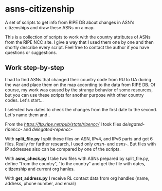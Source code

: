 # asns-citizenship
A set of scripts to get info from RIPE DB about changes in ASN's citizenships and draw
these ASNs on a map.

This is a collection of scripts to work with the country attributes of ASNs from the
RIPE NCC site. I give a way that I used them one by one and then shortly
describe every script. Feel free to contact the author if you have questions or
suggestions.

## Work step-by-step

I had to find ASNs that changed their country code from RU to UA during the war
and place them on the map according to the data from RIPE DB. Of course, my work
was caused by the strange behavior of some resources, but you can use these scripts
for another purpose with other country codes. Let's start...

I selected two dates to check the changes from the first date to the second. Let's name
them <date1> and <date2>.

From the _https://ftp.ripe.net/pub/stats/ripencc/_ I took files
_delegated-ripencc-<date1>_ and _delegated-repencc-<date2>_

With **split_file.py** I split these files on ASN, IPv4, and IPv6 parts and got 6
files. Really for further research, I used only _ansn-<date1>_ and _asns-<date2>_.
But files with IP addresses also can be compared by one of the scripts.

With **asns_check.py** I take two files with ASNs prepared by split_file.py, define
"from the country", "to the country" and get the file with dates, citizenship and
current org hanles.

With **get_address.py** I receive RL contact data from org handles (name, address,
phone number, and email)
